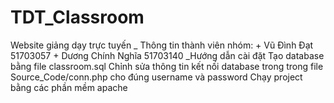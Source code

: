 # TDT_Classroom
 Website giảng dạy trực tuyến
_ Thông tin thành viên nhóm:
	+ Vũ Đình Đạt 51703057
	+ Dương Chính Nghĩa 51703140
_Hướng dẫn cài đặt
Tạo database bằng file classroom.sql
Chỉnh sửa thông tin kết nối database trong trong file Source_Code/conn.php cho đúng username và password
Chạy project bằng các phần mềm apache
